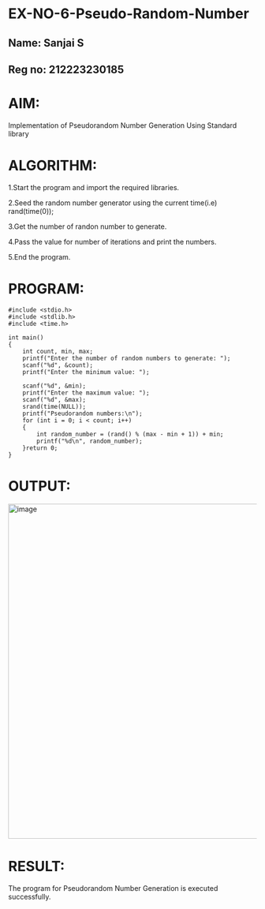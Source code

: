 # EX-NO-6-Pseudo-Random-Number

## Name: Sanjai S
## Reg no: 212223230185

# AIM: 
Implementation of Pseudorandom Number Generation Using Standard library 

# ALGORITHM:
1.Start the program and import the required libraries.

2.Seed the random number generator using the current time(i.e) rand(time(0));

3.Get the number of randon number to generate.

4.Pass the value for number of iterations and print the numbers.

5.End the program.

# PROGRAM:
```
#include <stdio.h>
#include <stdlib.h>
#include <time.h>

int main() 
{
    int count, min, max;
    printf("Enter the number of random numbers to generate: ");
    scanf("%d", &count);
    printf("Enter the minimum value: ");
    
    scanf("%d", &min);
    printf("Enter the maximum value: ");
    scanf("%d", &max);
    srand(time(NULL));
    printf("Pseudorandom numbers:\n");   
    for (int i = 0; i < count; i++) 
    {
        int random_number = (rand() % (max - min + 1)) + min;
        printf("%d\n", random_number);
    }return 0;
}
```
# OUTPUT:
<img width="1599" height="679" alt="image" src="https://github.com/user-attachments/assets/2e5fca28-7fb2-4368-8ae9-da38216a6c73" />

# RESULT:
The program for Pseudorandom Number Generation is executed successfully.

